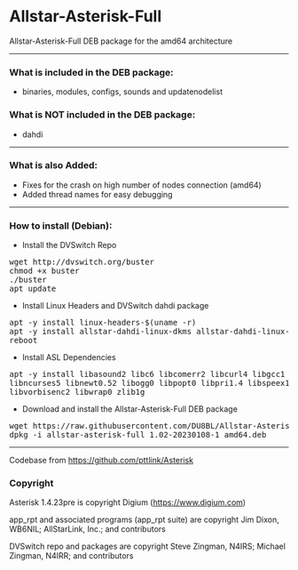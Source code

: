 # Allstar-Asterisk-Full
Allstar-Asterisk-Full DEB package for the amd64 architecture

-----------------------------------------------------------

### What is included in the DEB package:

* binaries, modules, configs, sounds and updatenodelist

### What is NOT included in the DEB package:

* dahdi

-----------------------------------------------------------

### What is also Added:

* Fixes for the crash on high number of nodes connection (amd64)
* Added thread names for easy debugging

-----------------------------------------------------------

### How to install (Debian):

* Install the DVSwitch Repo

<pre>
wget http://dvswitch.org/buster
chmod +x buster
./buster
apt update
</pre>

* Install Linux Headers and DVSwitch dahdi package

<pre>
apt -y install linux-headers-$(uname -r)
apt -y install allstar-dahdi-linux-dkms allstar-dahdi-linux-tools
reboot
</pre>

* Install ASL Dependencies

<pre>
apt -y install libasound2 libc6 libcomerr2 libcurl4 libgcc1 libgsm1 libidn11 libiksemel3 \
libncurses5 libnewt0.52 libogg0 libpopt0 libpri1.4 libspeex1 libstdc++6 libvorbis0a \
libvorbisenc2 libwrap0 zlib1g
</pre>

* Download and install the Allstar-Asterisk-Full DEB package

<pre>
wget https://raw.githubusercontent.com/DU8BL/Allstar-Asterisk-Full/main/allstar-asterisk-full_1.02-20230108-1_amd64.deb
dpkg -i allstar-asterisk-full_1.02-20230108-1_amd64.deb
</pre>

-----------------------------------------------------------

Codebase from https://github.com/pttlink/Asterisk

### Copyright

Asterisk 1.4.23pre is copyright Digium (https://www.digium.com)

app_rpt and associated programs (app_rpt suite) are copyright Jim Dixon, WB6NIL; AllStarLink, Inc.; and contributors

DVSwitch repo and packages are copyright Steve Zingman, N4IRS; Michael Zingman, N4IRR; and contributors
